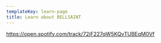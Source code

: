 ```yaml
---
templateKey: learn-page
title: Learn about BELLSAINT
---
```

https://open.spotify.com/track/72jF227qW5KQvTUBEqM0Vf
